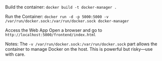 Build the container:
	`docker build -t docker-manager .`

Run the Container:
	`docker run -d -p 5000:5000 -v /var/run/docker.sock:/var/run/docker.sock docker-manager`

Access the Web App
	Open a browser and go to `http://localhost:5000/frontend/index.html`

Notes:
	The `-v /var/run/docker.sock:/var/run/docker.sock` part allows the container to manage Docker on the host. This is powerful but risky—use with care.
